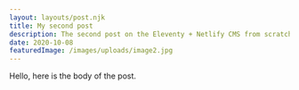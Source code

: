 ```yaml
---
layout: layouts/post.njk
title: My second post
description: The second post on the Eleventy + Netlify CMS from scratch blog
date: 2020-10-08
featuredImage: /images/uploads/image2.jpg
---
```


Hello, here is the body of the post.
